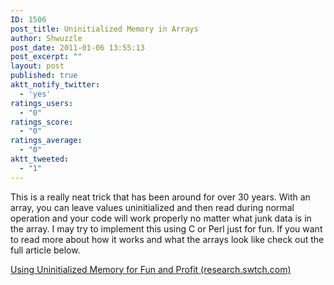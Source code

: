 ```yaml
---
ID: 1506
post_title: Uninitialized Memory in Arrays
author: Shwuzzle
post_date: 2011-01-06 13:55:13
post_excerpt: ""
layout: post
published: true
aktt_notify_twitter:
  - 'yes'
ratings_users:
  - "0"
ratings_score:
  - "0"
ratings_average:
  - "0"
aktt_tweeted:
  - "1"
---
```

This is a really neat trick that has been around for over 30 years. With an array, you can leave values uninitialized and then read during normal operation and your code will work properly no matter what junk data is in the array. I may try to implement this using C or Perl just for fun. If you want to read more about how it works and what the arrays look like check out the full article below.

<a href="http://research.swtch.com/2008/03/using-uninitialized-memory-for-fun-and.html">Using Uninitialized Memory for Fun and Profit (research.swtch.com)</a>

